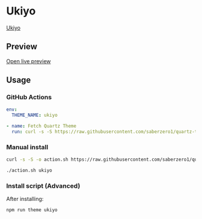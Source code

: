 # Ukiyo

[Ukiyo](#)

## Preview

[Open live preview](https://quartz-themes.github.io/ukiyo/)

## Usage

### GitHub Actions

```yaml
env:
  THEME_NAME: ukiyo
```

```yaml
- name: Fetch Quartz Theme
  run: curl -s -S https://raw.githubusercontent.com/saberzero1/quartz-themes/master/action.sh | bash -s -- $THEME_NAME
```

### Manual install

```bash
curl -s -S -o action.sh https://raw.githubusercontent.com/saberzero1/quartz-themes/master/action.sh

./action.sh ukiyo
```

### Install script (Advanced)

After installing:

```bash
npm run theme ukiyo
```
